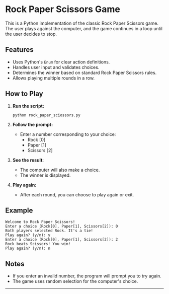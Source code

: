 # Rock Paper Scissors Game

This is a Python implementation of the classic Rock Paper Scissors game. The user plays against the computer, and the game continues in a loop until the user decides to stop.

## Features

- Uses Python's `Enum` for clear action definitions.
- Handles user input and validates choices.
- Determines the winner based on standard Rock Paper Scissors rules.
- Allows playing multiple rounds in a row.

## How to Play

1. **Run the script:**
    ```
    python rock_paper_sciossors.py
    ```

2. **Follow the prompt:**
    - Enter a number corresponding to your choice:
        - Rock [0]
        - Paper [1]
        - Scissors [2]

3. **See the result:**
    - The computer will also make a choice.
    - The winner is displayed.

4. **Play again:**
    - After each round, you can choose to play again or exit.

## Example

```
Welcome to Rock Paper Scissors!
Enter a choice (Rock[0], Paper[1], Scissors[2]): 0
Both players selected Rock. It's a tie!
Play again? (y/n): y
Enter a choice (Rock[0], Paper[1], Scissors[2]): 2
Rock beats Scissors! You win!
Play again? (y/n): n
```

## Notes

- If you enter an invalid number, the program will prompt you to try again.
- The game uses random selection for the computer's choice.

---